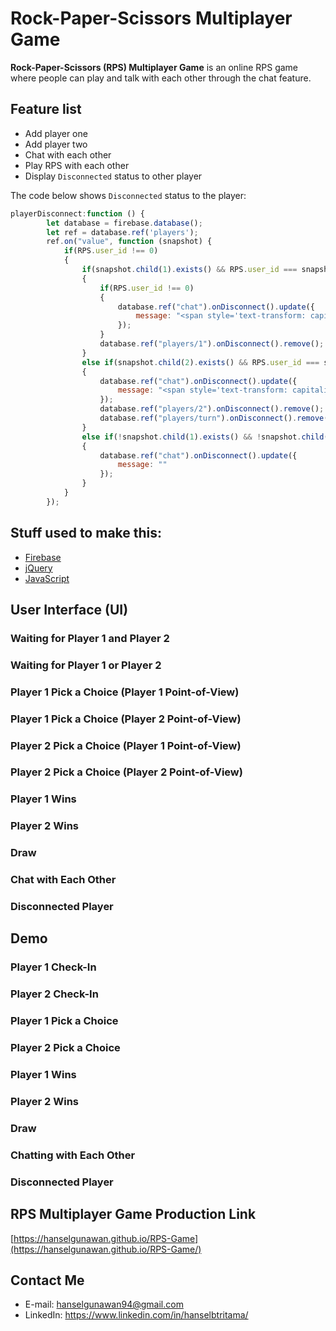 # Rock-Paper-Scissors Multiplayer Game


**Rock-Paper-Scissors (RPS) Multiplayer Game** is an online RPS game where people can play and talk with each other through the chat feature.

## Feature list

 * Add player one
 * Add player two
 * Chat with each other
 * Play RPS with each other
 * Display `Disconnected` status to other player

The code below shows `Disconnected` status to the player:

```javascript
playerDisconnect:function () {
        let database = firebase.database();
        let ref = database.ref('players');
        ref.on("value", function (snapshot) {
            if(RPS.user_id !== 0)
            {
                if(snapshot.child(1).exists() && RPS.user_id === snapshot.child(1).val().player_id)
                {
                    if(RPS.user_id !== 0)
                    {
                        database.ref("chat").onDisconnect().update({
                            message: "<span style='text-transform: capitalize'>" + snapshot.child(1).val().player_name + "</span> has disconnected!"
                        });
                    }
                    database.ref("players/1").onDisconnect().remove();
                }
                else if(snapshot.child(2).exists() && RPS.user_id === snapshot.child(2).val().opponent_id)
                {
                    database.ref("chat").onDisconnect().update({
                        message: "<span style='text-transform: capitalize'>" + snapshot.child(2).val().opponent_name + "</span> has disconnected!"
                    });
                    database.ref("players/2").onDisconnect().remove();
                    database.ref("players/turn").onDisconnect().remove();
                }
                else if(!snapshot.child(1).exists() && !snapshot.child(2).exists())
                {
                    database.ref("chat").onDisconnect().update({
                        message: ""
                    });
                }
            }
        });
```

## Stuff used to make this:

 * [Firebase](https://firebase.google.com/)
 * [jQuery](https://api.jquery.com/)
 * [JavaScript](https://www.w3schools.com/js/)

## User Interface (UI)
### Waiting for Player 1 and Player 2
### Waiting for Player 1 or Player 2
### Player 1 Pick a Choice (Player 1 Point-of-View)
### Player 1 Pick a Choice (Player 2 Point-of-View)
### Player 2 Pick a Choice (Player 1 Point-of-View)
### Player 2 Pick a Choice (Player 2 Point-of-View)
### Player 1 Wins
### Player 2 Wins
### Draw
### Chat with Each Other
### Disconnected Player

## Demo
### Player 1 Check-In
### Player 2 Check-In
### Player 1 Pick a Choice
### Player 2 Pick a Choice
### Player 1 Wins
### Player 2 Wins
### Draw
### Chatting with Each Other
### Disconnected Player


## RPS Multiplayer Game Production Link

[https://hanselgunawan.github.io/RPS-Game](https://hanselgunawan.github.io/RPS-Game/)

## Contact Me
* E-mail: hanselgunawan94@gmail.com
* LinkedIn: https://www.linkedin.com/in/hanselbtritama/
